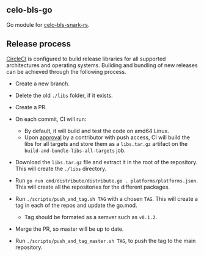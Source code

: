 celo-bls-go
-----------

 Go module for [celo-bls-snark-rs](https://github.com/celo-org/celo-bls-snark-rs/).

## Release process

[CircleCI] is configured to build release libraries for all supported architectures and operating
systems. Building and bundling of new releases can be achieved through the following process.

* Create a new branch.
* Delete the old `./libs` folder, if it exists.
* Create a PR.
* On each commit, CI will run:
    * By default, it will build and test the code on amd64 Linux.
    * Upon [approval] by a contributor with push access, CI will build the libs for all targets and store them as a `libs.tar.gz` artifact on the `build-and-bundle-libs-all-targets` job.

* Download the `libs.tar.gz` file and extract it in the root of the repository. This will create the `./libs` directory.
* Run `go run cmd/distribute/distribute.go . platforms/platforms.json`. This will create all the repositories for the different packages.
* Run `./scripts/push_and_tag.sh TAG` with a chosen `TAG`. This will create a tag in each of the repos and update the go.mod.
    * Tag should be formated as a semver such as `v0.1.2`.
* Merge the PR, so master will be up to date.
* Run `./scripts/push_and_tag_master.sh TAG`, to push the tag to the main repository.

[CircleCI]: https://app.circleci.com/pipelines/github/celo-org/celo-bls-go
[approval]: https://circleci.com/docs/2.0/workflows/#holding-a-workflow-for-a-manual-approval
